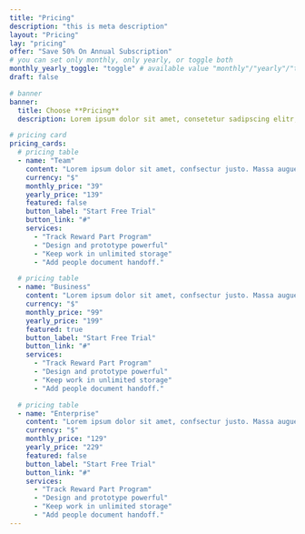 ```yaml
---
title: "Pricing"
description: "this is meta description"
layout: "Pricing"
lay: "pricing"
offer: "Save 50% On Annual Subscription"
# you can set only monthly, only yearly, or toggle both
monthly_yearly_toggle: "toggle" # available value "monthly"/"yearly"/"toggle"
draft: false

# banner
banner:
  title: Choose **Pricing**
  description: Lorem ipsum dolor sit amet, consetetur sadipscing elitr, sed diam nonumy eirmod tempor invidunt ut labore et dolore magna aliquyam erat sed.

# pricing card
pricing_cards:
  # pricing table
  - name: "Team"
    content: "Lorem ipsum dolor sit amet, confsectur justo. Massa augue neque proin adipisng."
    currency: "$"
    monthly_price: "39"
    yearly_price: "139"
    featured: false
    button_label: "Start Free Trial"
    button_link: "#"
    services:
      - "Track Reward Part Program"
      - "Design and prototype powerful"
      - "Keep work in unlimited storage"
      - "Add people document handoff."

  # pricing table
  - name: "Business"
    content: "Lorem ipsum dolor sit amet, confsectur justo. Massa augue neque proin adipisng."
    currency: "$"
    monthly_price: "99"
    yearly_price: "199"
    featured: true
    button_label: "Start Free Trial"
    button_link: "#"
    services:
      - "Track Reward Part Program"
      - "Design and prototype powerful"
      - "Keep work in unlimited storage"
      - "Add people document handoff."

  # pricing table
  - name: "Enterprise"
    content: "Lorem ipsum dolor sit amet, confsectur justo. Massa augue neque proin adipisng."
    currency: "$"
    monthly_price: "129"
    yearly_price: "229"
    featured: false
    button_label: "Start Free Trial"
    button_link: "#"
    services:
      - "Track Reward Part Program"
      - "Design and prototype powerful"
      - "Keep work in unlimited storage"
      - "Add people document handoff."
---
```


